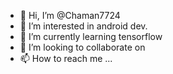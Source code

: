 - 👋 Hi, I’m @Chaman7724
- 👀 I’m interested in android dev. 
- 🌱 I’m currently learning tensorflow
- 💞️ I’m looking to collaborate on 
- 📫 How to reach me ...

<!---
Chaman7724/Chaman7724 is a ✨ special ✨ repository because its `README.md` (this file) appears on your GitHub profile.
You can click the Preview link to take a look at your changes.
--->
